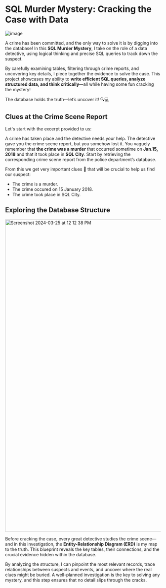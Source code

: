 # SQL Murder Mystery: Cracking the Case with Data

<img alt="image" src="https://github.com/user-attachments/assets/2255d75a-aadd-4b26-b1c8-24ec75b03587">

A crime has been committed, and the only way to solve it is by digging into the database! In this **SQL Murder Mystery**, I take on the role of a data detective, using logical thinking and precise SQL queries to track down the suspect.

By carefully examining tables, filtering through crime reports, and uncovering key details, I piece together the evidence to solve the case. This project showcases my ability to **write efficient SQL queries, analyze structured data, and think critically**—all while having some fun cracking the mystery!

The database holds the truth—let’s uncover it! 🔍💻

## Clues at the Crime Scene Report

Let's start with the excerpt provided to us:

A crime has taken place and the detective needs your help. The detective gave you the crime scene report, but you somehow lost it. You vaguely remember that **the crime was a ​murder**​ that occurred sometime on **​Jan.15, 2018​** and that it took place in ​**SQL City**​. Start by retrieving the corresponding crime scene report from the police department’s database. 

From this we get very important clues 🧩 that will be crucial to help us find our suspect:
  - The crime is a murder.
  - The crime occured on 15 January 2018.
  - The crime took place in SQL City.

## Exploring the Database Structure

<img width="1008" alt="Screenshot 2024-03-25 at 12 12 38 PM" src="https://github.com/user-attachments/assets/27256018-3e85-4e61-adb3-fb07051a0ec8" />


Before cracking the case, every great detective studies the crime scene—and in this investigation, the **Entity-Relationship Diagram (ERD)** is my map to the truth. This blueprint reveals the key tables, their connections, and the crucial evidence hidden within the database.

By analyzing the structure, I can pinpoint the most relevant records, trace relationships between suspects and events, and uncover where the real clues might be buried. A well-planned investigation is the key to solving any mystery, and this step ensures that no detail slips through the cracks.
